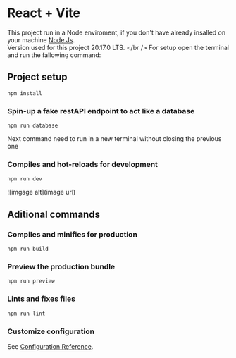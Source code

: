 # React + Vite

This project run in a Node enviroment, if you don't have already insalled on your machine [Node Js](https://nodejs.org/en). <br /> Version used for this project 20.17.0 LTS. </br /> For setup open the terminal and run the fallowing command: 

## Project setup
```
npm install
```

### Spin-up a fake restAPI endpoint to act like a database
```
npm run database
```
   Next command need to run in a new terminal without closing the previous one
### Compiles and hot-reloads for development
```
npm run dev
```
![imgage alt](image url)

## Aditional commands

### Compiles and minifies for production
```
npm run build
```
### Preview the production bundle
```
npm run preview
```

### Lints and fixes files
```
npm run lint
```

### Customize configuration
See [Configuration Reference](https://cli.vuejs.org/config/).
